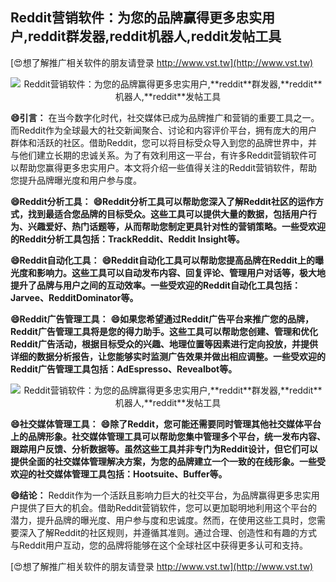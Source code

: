 ## **Reddit营销软件：为您的品牌赢得更多忠实用户,**reddit**群发器,**reddit**机器人,**reddit**发帖工具**

[😍想了解推广相关软件的朋友请登录 http://www.vst.tw](http://www.vst.tw)

 <center><img src="https://vst.tw/MP4/tuiguang/png/1.png" alt="Reddit营销软件：为您的品牌赢得更多忠实用户,**reddit**群发器,**reddit**机器人,**reddit**发帖工具"></center>

**😄引言：**
在当今数字化时代，社交媒体已成为品牌推广和营销的重要工具之一。而Reddit作为全球最大的社交新闻聚合、讨论和内容评价平台，拥有庞大的用户群体和活跃的社区。借助Reddit，您可以将目标受众导入到您的品牌世界中，并与他们建立长期的忠诚关系。为了有效利用这一平台，有许多Reddit营销软件可以帮助您赢得更多忠实用户。本文将介绍一些值得关注的Reddit营销软件，帮助您提升品牌曝光度和用户参与度。

**😄Reddit分析工具：**
**😄Reddit分析工具可以帮助您深入了解Reddit社区的运作方式，找到最适合您品牌的目标受众。这些工具可以提供大量的数据，包括用户行为、兴趣爱好、热门话题等，从而帮助您制定更具针对性的营销策略。一些受欢迎的Reddit分析工具包括：TrackReddit、Reddit Insight等。**

**😄Reddit自动化工具：**
**😄Reddit自动化工具可以帮助您提高品牌在Reddit上的曝光度和影响力。这些工具可以自动发布内容、回复评论、管理用户对话等，极大地提升了品牌与用户之间的互动效率。一些受欢迎的Reddit自动化工具包括：Jarvee、RedditDominator等。**

**😄Reddit广告管理工具：**
**😄如果您希望通过Reddit广告平台来推广您的品牌，Reddit广告管理工具将是您的得力助手。这些工具可以帮助您创建、管理和优化Reddit广告活动，根据目标受众的兴趣、地理位置等因素进行定向投放，并提供详细的数据分析报告，让您能够实时监测广告效果并做出相应调整。一些受欢迎的Reddit广告管理工具包括：AdEspresso、Revealbot等。**

 <center><img src="https://vst.tw/MP4/tuiguang/png/7.png" alt="Reddit营销软件：为您的品牌赢得更多忠实用户,**reddit**群发器,**reddit**机器人,**reddit**发帖工具"></center>

**😄社交媒体管理工具：**
**😄除了Reddit，您可能还需要同时管理其他社交媒体平台上的品牌形象。社交媒体管理工具可以帮助您集中管理多个平台，统一发布内容、跟踪用户反馈、分析数据等。虽然这些工具并非专门为Reddit设计，但它们可以提供全面的社交媒体管理解决方案，为您的品牌建立一个一致的在线形象。一些受欢迎的社交媒体管理工具包括：Hootsuite、Buffer等。**

**😄结论：**
Reddit作为一个活跃且影响力巨大的社交平台，为品牌赢得更多忠实用户提供了巨大的机会。借助Reddit营销软件，您可以更加聪明地利用这个平台的潜力，提升品牌的曝光度、用户参与度和忠诚度。然而，在使用这些工具时，您需要深入了解Reddit的社区规则，并遵循其准则。通过合理、创造性和有趣的方式与Reddit用户互动，您的品牌将能够在这个全球社区中获得更多认可和支持。

[😍想了解推广相关软件的朋友请登录 http://www.vst.tw](http://www.vst.tw)



